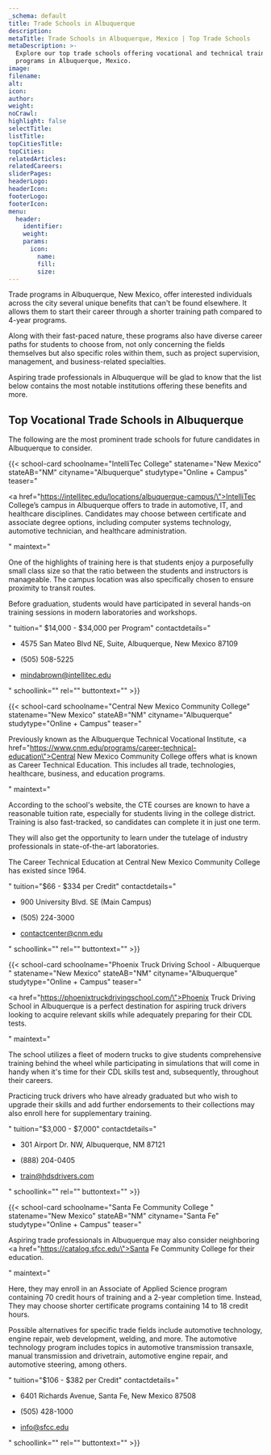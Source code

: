 ```yaml
---
_schema: default
title: Trade Schools in Albuquerque
description:
metaTitle: Trade Schools in Albuquerque, Mexico | Top Trade Schools
metaDescription: >-
  Explore our top trade schools offering vocational and technical training
  programs in Albuquerque, Mexico.
image:
filename:
alt:
icon:
author:
weight:
noCrawl:
highlight: false
selectTitle:
listTitle:
topCitiesTitle:
topCities:
relatedArticles:
relatedCareers:
sliderPages:
headerLogo:
headerIcon:
footerLogo:
footerIcon:
menu:
  header:
    identifier:
    weight:
    params:
      icon:
        name:
        fill:
        size:
---
```

Trade programs in Albuquerque, New Mexico, offer interested individuals across the city several unique benefits that can't be found elsewhere. It allows them to start their career through a shorter training path compared to 4-year programs.

Along with their fast-paced nature, these programs also have diverse career paths for students to choose from, not only concerning the fields themselves but also specific roles within them, such as project supervision, management, and business-related specialties.

Aspiring trade professionals in Albuquerque will be glad to know that the list below contains the most notable institutions offering these benefits and more.

## **Top Vocational Trade Schools in Albuquerque**

The following are the most prominent trade schools for future candidates in Albuquerque to consider.

{{< school-card schoolname="IntelliTec College" statename="New Mexico" stateAB="NM" cityname="Albuquerque" studytype="Online + Campus" teaser="<p><a href=\"https://intellitec.edu/locations/albuquerque-campus/\">IntelliTec College’s</a> campus in Albuquerque offers to trade in automotive, IT, and healthcare disciplines. Candidates may choose between certificate and associate degree options, including computer systems technology, automotive technician, and healthcare administration.</p>" maintext="<p>One of the highlights of training here is that students enjoy a purposefully small class size so that the ratio between the students and instructors is manageable. The campus location was also specifically chosen to ensure proximity to transit routes.</p><p>Before graduation, students would have participated in several hands-on training sessions in modern laboratories and workshops.</p>" tuition=" $14,000 - $34,000 per Program" contactdetails="<ul><li><p>4575 San Mateo Blvd NE, Suite, Albuquerque, New Mexico 87109</p></li><li><p>(505) 508-5225</p></li><li><p>mindabrown@intellitec.edu</p></li></ul>" schoollink="" rel="" buttontext="" >}}

{{< school-card schoolname="Central New Mexico Community College" statename="New Mexico" stateAB="NM" cityname="Albuquerque" studytype="Online + Campus" teaser="<p>Previously known as the Albuquerque Technical Vocational Institute, <a href=\"https://www.cnm.edu/programs/career-technical-education\">Central New Mexico Community College</a> offers what is known as Career Technical Education. This includes all trade, technologies, healthcare, business, and education programs.</p>" maintext="<p>According to the school's website, the CTE courses are known to have a reasonable tuition rate, especially for students living in the college district. Training is also fast-tracked, so candidates can complete it in just one term.</p><p>They will also get the opportunity to learn under the tutelage of industry professionals in state-of-the-art laboratories.</p><p>The Career Technical Education at Central New Mexico Community College has existed since 1964.</p>" tuition="$66 - $334 per Credit" contactdetails="<ul><li><p>900 University Blvd. SE (Main Campus)</p></li><li><p>(505) 224-3000</p></li><li><p>contactcenter@cnm.edu</p></li></ul>" schoollink="" rel="" buttontext="" >}}

{{< school-card schoolname="Phoenix Truck Driving School - Albuquerque " statename="New Mexico" stateAB="NM" cityname="Albuquerque" studytype="Online + Campus" teaser="<p><a href=\"https://phoenixtruckdrivingschool.com/\">Phoenix Truck Driving School</a> in Albuquerque is a perfect destination for aspiring truck drivers looking to acquire relevant skills while adequately preparing for their CDL tests.</p>" maintext="<p>The school utilizes a fleet of modern trucks to give students comprehensive training behind the wheel while participating in simulations that will come in handy when it's time for their CDL skills test and, subsequently, throughout their careers.</p><p>Practicing truck drivers who have already graduated but who wish to upgrade their skills and add further endorsements to their collections may also enroll here for supplementary training.</p>" tuition="$3,000 - $7,000" contactdetails="<ul><li><p>301 Airport Dr. NW, Albuquerque, NM 87121</p></li><li><p>(888) 204-0405</p></li><li><p>train@hdsdrivers.com</p></li></ul>" schoollink="" rel="" buttontext="" >}}

{{< school-card schoolname="Santa Fe Community College " statename="New Mexico" stateAB="NM" cityname="Santa Fe" studytype="Online + Campus" teaser="<p>Aspiring trade professionals in Albuquerque may also consider neighboring <a href=\"https://catalog.sfcc.edu\">Santa Fe Community College</a> for their education.</p>" maintext="<p>Here, they may enroll in an Associate of Applied Science program containing 70 credit hours of training and a 2-year completion time. Instead, They may choose shorter certificate programs containing 14 to 18 credit hours.</p><p>Possible alternatives for specific trade fields include automotive technology, engine repair, web development, welding, and more. The automotive technology program includes topics in automotive transmission transaxle, manual transmission and drivetrain, automotive engine repair, and automotive steering, among others.</p>" tuition="$106 - $382 per Credit" contactdetails="<ul><li><p>6401 Richards Avenue, Santa Fe, New Mexico 87508</p></li><li><p>(505) 428-1000</p></li><li><p>info@sfcc.edu</p></li></ul>" schoollink="" rel="" buttontext="" >}}

<br><br>